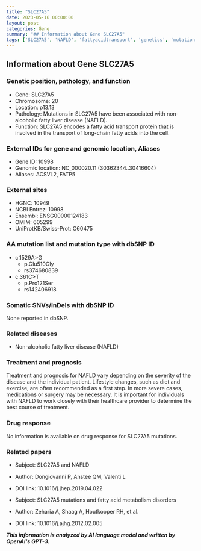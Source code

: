 ```yaml
---
title: "SLC27A5"
date: 2023-05-16 00:00:00
layout: post
categories: Gene
summary: "## Information about Gene SLC27A5"
tags: ['SLC27A5', 'NAFLD', 'fattyacidtransport', 'genetics', 'mutation', 'disease', 'treatment', 'prognosis']
---
```


## Information about Gene SLC27A5

### Genetic position, pathology, and function
- Gene: SLC27A5
- Chromosome: 20
- Location: p13.13
- Pathology: Mutations in SLC27A5 have been associated with non-alcoholic fatty liver disease (NAFLD).
- Function: SLC27A5 encodes a fatty acid transport protein that is involved in the transport of long-chain fatty acids into the cell.

### External IDs for gene and genomic location, Aliases
- Gene ID: 10998
- Genomic location: NC_000020.11 (30362344..30416604)
- Aliases: ACSVL2, FATP5

### External sites
- HGNC: 10949
- NCBI Entrez: 10998
- Ensembl: ENSG00000124183
- OMIM: 605299
- UniProtKB/Swiss-Prot: O60475

### AA mutation list and mutation type with dbSNP ID
- c.1529A>G
   - p.Glu510Gly
   - rs374680839
- c.361C>T
   - p.Pro121Ser
   - rs142406918

### Somatic SNVs/InDels with dbSNP ID
None reported in dbSNP.

### Related diseases
- Non-alcoholic fatty liver disease (NAFLD)

### Treatment and prognosis
Treatment and prognosis for NAFLD vary depending on the severity of the disease and the individual patient. Lifestyle changes, such as diet and exercise, are often recommended as a first step. In more severe cases, medications or surgery may be necessary. It is important for individuals with NAFLD to work closely with their healthcare provider to determine the best course of treatment.

### Drug response
No information is available on drug response for SLC27A5 mutations.

### Related papers
- Subject: SLC27A5 and NAFLD
- Author: Dongiovanni P, Anstee QM, Valenti L
- DOI link: 10.1016/j.jhep.2019.04.022

- Subject: SLC27A5 mutations and fatty acid metabolism disorders
- Author: Zeharia A, Shaag A, Houtkooper RH, et al.
- DOI link: 10.1016/j.ajhg.2012.02.005

**_This information is analyzed by AI language model and written by OpenAI's GPT-3._**